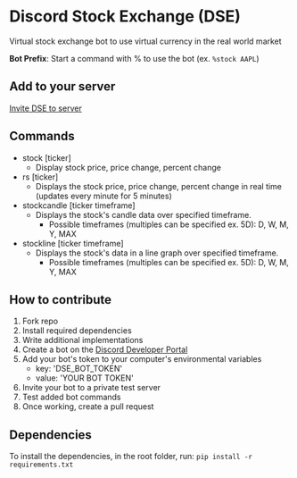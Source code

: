 # Discord Stock Exchange (DSE)
Virtual stock exchange bot to use virtual currency in the real world market

**Bot Prefix**: Start a command with % to use the bot (ex. `%stock AAPL`)

## Add to your server
[Invite DSE to server](https://discordapp.com/api/oauth2/authorize?client_id=690279463648493578&permissions=117824&scope=bot)

## Commands
- stock [ticker]
    - Display stock price, price change, percent change
- rs [ticker]
    - Displays the stock price, price change, percent change in real time (updates every minute for 5 minutes)
- stockcandle [ticker timeframe]
    - Displays the stock's candle data over specified timeframe.  
      - Possible timeframes (multiples can be specified ex. 5D): D, W, M, Y, MAX
- stockline [ticker timeframe]
    - Displays the stock\'s data in a line graph over specified timeframe.
      - Possible timeframes (multiples can be specified ex. 5D): D, W, M, Y, MAX


## How to contribute
1. Fork repo
2. Install required dependencies
2. Write additional implementations
3. Create a bot on the [Discord Developer Portal](https://discordapp.com/developers/applications/)
4. Add your bot's token to your computer's environmental variables
    - key: 'DSE_BOT_TOKEN'
    - value: 'YOUR BOT TOKEN'
5. Invite your bot to a private test server
6. Test added bot commands
7. Once working, create a pull request

## Dependencies
To install the dependencies, in the root folder, run:
`pip install -r requirements.txt`